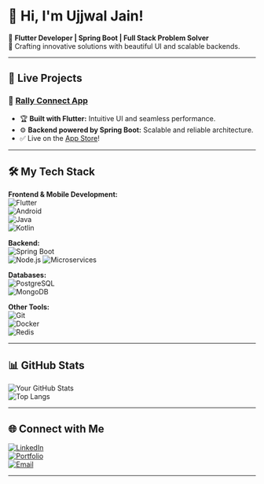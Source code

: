 # 👋 Hi, I'm Ujjwal Jain!
🌟 **Flutter Developer | Spring Boot | Full Stack Problem Solver**  
🚀 Crafting innovative solutions with beautiful UI and scalable backends.  

---

## 🚀 Live Projects
### 📱 [Rally Connect App](https://apps.apple.com/us/app/rally-connect-app/id6450603400)
- 🏆 **Built with Flutter:** Intuitive UI and seamless performance.  
- ⚙️ **Backend powered by Spring Boot:** Scalable and reliable architecture.  
- ✅ Live on the [App Store](https://apps.apple.com/us/app/rally-connect-app/id6450603400)!  

---

## 🛠️ My Tech Stack

**Frontend & Mobile Development:**  
![Flutter](https://img.shields.io/badge/Flutter-%2302569B.svg?style=flat&logo=Flutter&logoColor=white)  
![Android](https://img.shields.io/badge/Android-%233DDC84.svg?style=flat&logo=Android&logoColor=white)  
![Java](https://img.shields.io/badge/Java-%23007396.svg?style=flat&logo=Java&logoColor=white)  
![Kotlin](https://img.shields.io/badge/Kotlin-%230095D5.svg?style=flat&logo=Kotlin&logoColor=white)  
 

**Backend:**  
![Spring Boot](https://img.shields.io/badge/Spring%20Boot-%236DB33F.svg?style=flat&logo=Spring-Boot&logoColor=white)  
![Node.js](https://img.shields.io/badge/Node.js-%23339933.svg?style=flat&logo=node.js&logoColor=white)
![Microservices](https://img.shields.io/badge/Microservices-%231572B6.svg?style=flat&logo=Microservices&logoColor=white)

**Databases:**  
![PostgreSQL](https://img.shields.io/badge/PostgreSQL-%23336791.svg?style=flat&logo=PostgreSQL&logoColor=white)  
![MongoDB](https://img.shields.io/badge/MongoDB-%2347A248.svg?style=flat&logo=MongoDB&logoColor=white)  

**Other Tools:**  
![Git](https://img.shields.io/badge/Git-%23F05033.svg?style=flat&logo=git&logoColor=white)  
![Docker](https://img.shields.io/badge/Docker-%230db7ed.svg?style=flat&logo=docker&logoColor=white)  
![Redis](https://img.shields.io/badge/Redis-%23DC382D.svg?style=flat&logo=Redis&logoColor=white)

---

## 📊 GitHub Stats

![Your GitHub Stats](https://github-readme-stats.vercel.app/api?username=YOUR_USERNAME&show_icons=true&theme=radical)  
![Top Langs](https://github-readme-stats.vercel.app/api/top-langs/?username=YOUR_USERNAME&layout=compact&theme=radical)  

---

## 🌐 Connect with Me
[![LinkedIn](https://img.shields.io/badge/LinkedIn-%230077B5.svg?style=flat&logo=linkedin&logoColor=white)](YourLinkedInLink)  
[![Portfolio](https://img.shields.io/badge/Portfolio-%23000000.svg?style=flat&logo=firefox&logoColor=white)](YourPortfolioLink)  
[![Email](https://img.shields.io/badge/Email-%23D14836.svg?style=flat&logo=gmail&logoColor=white)](mailto:YourEmail)  

---

